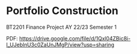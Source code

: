 # Portfolio Construction

BT2201 Finance Project AY 22/23 Semester 1

PDF: https://drive.google.com/file/d/1Qxl04ZBic8i-I_UJeblnU3c0ZaUnJMgP/view?usp=sharing
